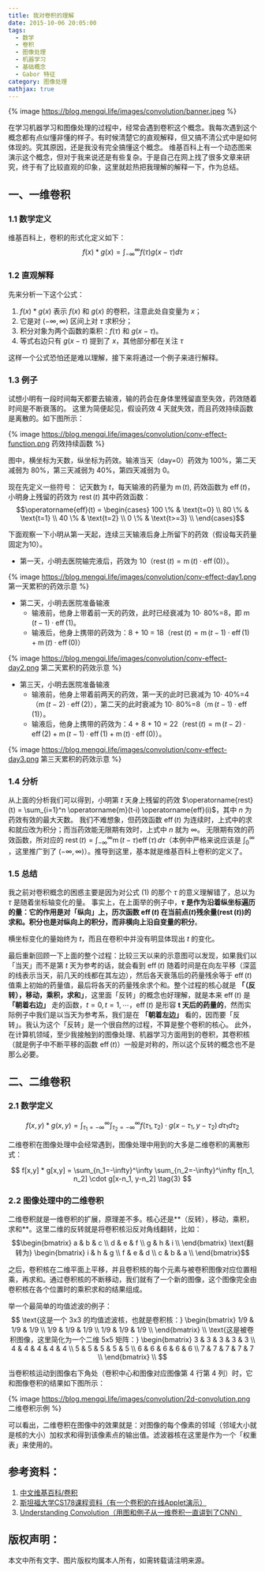 ```yaml
---
title: 我对卷积的理解
date: 2015-10-06 20:05:00
tags:
  - 数学
  - 卷积
  - 图像处理
  - 机器学习
  - 基础概念
  - Gabor 特征
category: 图像处理
mathjax: true
---
```

{% image https://blog.mengqi.life/images/convolution/banner.jpeg %}

在学习机器学习和图像处理的过程中，经常会遇到卷积这个概念。我每次遇到这个概念都有点似懂非懂的样子。有时候清楚它的直观解释，但又搞不清公式中是如何体现的。究其原因，还是我没有完全搞懂这个概念。 维基百科上有一个动态图来演示这个概念，但对于我来说还是有些复杂。于是自己在网上找了很多文章来研究，终于有了比较直观的印象，这里就趁热把我理解的解释一下，作为总结。

## 一、一维卷积

### 1.1 数学定义

维基百科上，卷积的形式化定义如下：
$$ f(x)*g(x) = \int_{-\infty}^{\infty} f(\tau)g(x-\tau) d\tau \tag{1} $$

### 1.2 直观解释

先来分析一下这个公式：

1. $f(x)*g(x)$ 表示 $f(x)$ 和 $g(x)$ 的卷积，注意此处自变量为 $x$；
2. 它是对 $(-\infty, \infty)$ 区间上对 $\tau$ 求积分；
3. 积分对象为两个函数的乘积：$f(\tau)$ 和 $g(x-\tau)$。
4. 等式右边只有 $g(x-\tau)$ 提到了 $x$，其他部分都在关注 $\tau$

这样一个公式恐怕还是难以理解，接下来将通过一个例子来进行解释。

<!-- more -->
### 1.3 例子

试想小明有一段时间每天都要去输液，输的药会在身体里残留直至失效，药效随着时间是不断衰落的。 这里为简便起见，假设药效 4 天就失效，而且药效持续函数是离散的。如下图所示：

{% image https://blog.mengqi.life/images/convolution/conv-effect-function.png 药效持续函数 %}

图中，横坐标为天数，纵坐标为药效。输液当天（day=0）药效为 100%，第二天减弱为 80%，第三天减弱为 40%，第四天减弱为 0。

现在先定义一些符号：
记天数为 $t$，每天输液的药量为 $\operatorname{m}(t)$, 药效函数为 $\operatorname{eff}(t)$，小明身上残留的药效为 $\operatorname{rest}(t)$
其中药效函数：
$$\operatorname{eff}(t) = 
\begin{cases} 100 \% & \text{t=0}  \\
80 \% & \text{t=1}  \\
40 \% & \text{t=2}  \\
0  \% & \text{t>=3}  \\
\end{cases}$$

下面观察一下小明从第一天起，连续三天输液后身上所留下的药效（假设每天药量固定为10）。
- 第一天，小明去医院输完液后，药效为 10（$\operatorname{rest}(t) = \operatorname{m}(t)\cdot \operatorname{eff}(0)$）。

{% image https://blog.mengqi.life/images/convolution/conv-effect-day1.png 第一天累积的药效示意 %}

- 第二天，小明去医院准备输液
    - 输液前，他身上带着前一天的药效，此时已经衰减为 10$\cdot$ 80%=8，即 $\operatorname{m}(t-1)\cdot \operatorname{eff}(1)$。
    - 输液后，他身上携带的药效为：8 + 10 = 18（$\operatorname{rest}(t) = \operatorname{m}(t-1)\cdot \operatorname{eff}(1) + \operatorname{m}(t)\cdot \operatorname{eff}(0)$）

{% image https://blog.mengqi.life/images/convolution/conv-effect-day2.png 第二天累积的药效示意 %}

- 第三天，小明去医院准备输液
    - 输液前，他身上带着前两天的药效，第一天的此时已衰减为 10$\cdot$ 40%=4（$\operatorname{m}(t-2)\cdot \operatorname{eff}(2)$），第二天的此时衰减为 10$\cdot$ 80%=8（$\operatorname{m}(t-1)\cdot \operatorname{eff}(1)$）。
    - 输液后，他身上携带的药效为：4 + 8 + 10 = 22（$\operatorname{rest}(t) = \operatorname{m}(t-2)\cdot \operatorname{eff}(2) + \operatorname{m}(t-1)\cdot \operatorname{eff}(1) + \operatorname{m}(t)\cdot \operatorname{eff}(0)$）。

{% image https://blog.mengqi.life/images/convolution/conv-effect-day3.png 第三天累积的药效示意 %}

### 1.4 分析

从上面的分析我们可以得到，小明第 $t$ 天身上残留的药效 $\operatorname{rest}(t) = \sum_{i=1}^n \operatorname{m}(t-i) \operatorname{eff}(i)$，其中 $n$ 为药效有效的最大天数。 我们不难想象，但药效函数 $\operatorname{eff}(t)$ 为连续时，上式中的求和就应改为积分；而当药效能无限期有效时，上式中 $n$ 就为 $\infty$。 无限期有效的药效函数，所对应的 $\operatorname{rest}(t) = \int_{-\infty}^\infty \operatorname{m}(t-\tau) \operatorname{eff}(\tau) \,d\tau$（本例中严格来说应该是 $\int_0^\infty$ ，这里推广到了 $(-\infty, \infty)$）。推导到这里，基本就是维基百科上卷积的定义了。

### 1.5 总结

我之前对卷积概念的困惑主要是因为对公式 (1) 的那个 $\tau$ 的意义理解错了，总以为 $\tau$ 是随着坐标轴变化的量。 事实上，在上面举的例子中，**$\tau$ 是作为沿着纵坐标遍历的量：它的作用是对「纵向」上，历次函数 $\operatorname{eff}(t)$ 在当前点($t$)残余量($\operatorname{rest}(t)$)的求和。积分也是对纵向上的积分，而非横向上沿自变量的积分**。

横坐标变化的量始终为 $t$，而且在卷积中并没有明显体现出 $t$ 的变化。

最后重新回顾一下上面的整个过程：比较三天以来的示意图可以发现，如果我们以「当天」而不是第 $t$ 天为参考的话，就会看到 $\operatorname{eff}(t)$ 随着时间是在向左平移（深蓝的线表示当天，前几天的线都在其左边），然后各天衰落后的药量残余等于 $\operatorname{eff}(t)$ 值乘上初始的药量值，最后将各天的药量残余求个和。整个过程的核心就是 **「（反转），移动，乘积，求和」**，这里面「反转」的概念也好理解，就是本来 $\operatorname{eff}(t)$ 是 **「朝着右边」** 走的函数，$t=0,t=1,\cdots$，$\operatorname{eff}(t)$ 是形容 **t 天后的药量的**，然而实际例子中我们是以当天为参考系，我们是在 **「朝着左边」** 看的，因而要「反转」。我认为这个「反转」是一个很自然的过程，不算是整个卷积的核心。 此外，在计算机领域，至少我接触到的图像处理、机器学习方面用到的卷积，其卷积核（就是例子中不断平移的函数 $\operatorname{eff}(t)$）一般是对称的，所以这个反转的概念也不是那么必要。

## 二、二维卷积

### 2.1 数学定义

$$ f(x, y)* g(x, y) = \int_{\tau_1=-\infty}^\infty \int_{\tau_2=-\infty}^{\infty} f(\tau_1, \tau_2) \cdot g(x-\tau_1, y-\tau_2)\,d\tau_1 d\tau_2 \tag{2} $$

二维卷积在图像处理中会经常遇到，图像处理中用到的大多是二维卷积的离散形式：

$$ f[x,y] * g[x,y] = \sum_{n_1=-\infty}^\infty \sum_{n_2=-\infty}^\infty f[n_1, n_2] \cdot g[x-n_1, y-n_2] \tag{3} $$

### 2.2 图像处理中的二维卷积

二维卷积就是一维卷积的扩展，原理差不多。核心还是**（反转），移动，乘积，求和**。这里二维的反转就是将卷积核沿反对角线翻转，比如：
$$\begin{bmatrix} 
    a & b & c \\
    d & e & f \\
    g & h & i \\
    \end{bmatrix}
\text{翻转为} \begin{bmatrix}
    i & h & g \\
    f & e & d \\
    c & b & a \\
    \end{bmatrix}$$

之后，卷积核在二维平面上平移，并且卷积核的每个元素与被卷积图像对应位置相乘，再求和。通过卷积核的不断移动，我们就有了一个新的图像，这个图像完全由卷积核在各个位置时的乘积求和的结果组成。

举一个最简单的均值滤波的例子：
$$ \text{这是一个 3x3 的均值滤波核，也就是卷积核：}
\begin{bmatrix}
    1/9 & 1/9 & 1/9 \\
    1/9 & 1/9 & 1/9 \\
    1/9 & 1/9 & 1/9 \\
\end{bmatrix} \\
\text{这是被卷积图像，这里简化为一个二维 5x5 矩阵：}
\begin{bmatrix}
    3 & 3 & 3 & 3 & 3 \\
    4 & 4 & 4 & 4 & 4 \\
    5 & 5 & 5 & 5 & 5 \\
    6 & 6 & 6 & 6 & 6 \\
    7 & 7 & 7 & 7 & 7 \\
\end{bmatrix} \\
$$

当卷积核运动到图像右下角处（卷积中心和图像对应图像第 4 行第 4 列）时，它和图像卷积的结果如下图所示：

{% image https://blog.mengqi.life/images/convolution/2d-convolution.png 二维卷积示例 %}

可以看出，二维卷积在图像中的效果就是：对图像的每个像素的邻域（邻域大小就是核的大小）加权求和得到该像素点的输出值。滤波器核在这里是作为一个「权重表」来使用的。

参考资料：
---
1. [中文维基百科/卷积](https://zh.wikipedia.org/wiki/%E5%8D%B7%E7%A7%AF)
2. [斯坦福大学CS178课程资料（有一个卷积的在线Applet演示）](https://graphics.stanford.edu/courses/cs178/applets/convolution.html)
3. [Understanding Convolution（用图和例子从一维卷积一直讲到了CNN）](http://colah.github.io/posts/2014-07-Understanding-Convolutions)

版权声明：
---
本文中所有文字、图片版权均属本人所有，如需转载请注明来源。
